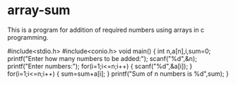 # array-sum
This is a program for addition of required numbers using arrays in c programming.




#include<stdio.h>
#include<conio.h>
void main()
{
	int n,a[n],i,sum=0;
	printf("Enter how many numbers to be added:");
	scanf("%d",&n);
	printf("Enter numbers:");
	for(i=1;i<=n;i++)
	{
		scanf("%d",&a[i]);
	}
	for(i=1;i<=n;i++)
	{
		sum=sum+a[i];
	}
	printf("Sum of n numbers is %d",sum);
}
